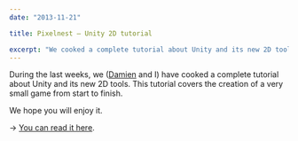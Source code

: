```yaml
---
date: "2013-11-21"

title: Pixelnest — Unity 2D tutorial

excerpt: "We cooked a complete tutorial about Unity and its new 2D tools. This tutorial covers the creation of a very small game from start to finish."
---
```


During the last weeks, we ([Damien](https://dmayance.com/) and I) have cooked a complete tutorial about Unity and its new 2D tools. This tutorial covers the creation of a very small game from start to finish.

We hope you will enjoy it.

→ [You can read it here](https://pixelnest.io/tutorials/2d-game-unity/).
